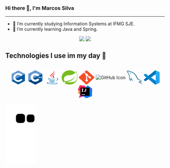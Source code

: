 ### Hi there 👋, I'm Marcos Silva
<!-- <img align="center" alt="MarcosSilva13-msqlserver"  src="https://komarev.com/ghpvc/?username=MarcosSilva13&style=flat-square"> -->
---
- 🔭 I’m currently studying Information Systems at IFMG SJE.
- 🌱 I’m currently learning Java and Spring.
<!-- - 👯 I’m looking to collaborate on web and desktop systems.
- 🤔 I’m looking for help with ...
- 💬 Ask me about ...
- 📫 How to reach me: ...
- 😄 Pronouns: ...
- ⚡ Fun fact: ...
-->
<!--![stats ](https://github-readme-stats.vercel.app/api/top-langs/?username=MarcosSilva13&layout=compact&langs_count=10&theme=dracula)
 https://dev.to/envoy_/150-badges-for-github-pnk 
-->
<div style="display: inline_block" align="center">
<img height="160em" src="https://github-readme-stats.vercel.app/api?username=MarcosSilva13&show_icons=true&theme=github_dark&include_all_commits=true&count_private=true"/>
<img height="160em" src="https://github-readme-stats.vercel.app/api/top-langs/?username=MarcosSilva13&layout=compact&langs_count=7&theme=github_dark"/>
</div>


## Technologies I use im my day 💬

<div style="display: inline_block" align="center"><br>
    <!-- <img align="center" alt="HTML Icon" height="40" width="50" src="https://raw.githubusercontent.com/devicons/devicon/master/icons/html5/html5-original.svg"> 
    <img align="center" alt="CSS Icon" height="40" width="50" src="https://raw.githubusercontent.com/devicons/devicon/master/icons/css3/css3-original.svg">
    <img align="center" alt="JS Icon" height="40" width="50" src="https://raw.githubusercontent.com/devicons/devicon/master/icons/javascript/javascript-plain.svg"> 
    -->
    <img align="center" alt="C Icon" height="45" width="50" src="https://raw.githubusercontent.com/devicons/devicon/master/icons/c/c-original.svg">
    <img align="center" alt="C++ Icon" height="45" width="50" src="https://raw.githubusercontent.com/devicons/devicon/master/icons/cplusplus/cplusplus-original.svg">
    <img align="center" alt="Java Icon" height="45" width="50" src="https://raw.githubusercontent.com/devicons/devicon/master/icons/java/java-original.svg">
    <img align="center" alt="Spring Icon" height="45" width="50" src="https://raw.githubusercontent.com/devicons/devicon/master/icons/spring/spring-original.svg">
    <img align="center" alt="Git Icon" height="45" width="50" src="https://raw.githubusercontent.com/devicons/devicon/master/icons/git/git-original.svg">
    <img align="center" alt="GitHub Icon" height="45" src="https://cdn-icons-png.flaticon.com/512/733/733553.png">
    <img align="center" alt="Mysql Icon" height="45" width="50" src="https://raw.githubusercontent.com/devicons/devicon/master/icons/mysql/mysql-original.svg">
    <img align="center" alt="Vscode Icon" height="45" width="50" src="https://raw.githubusercontent.com/devicons/devicon/master/icons/vscode/vscode-original.svg">
    <img align="center" alt="Intellij Icon" height="45" width="50" src="https://raw.githubusercontent.com/devicons/devicon/master/icons/intellij/intellij-original.svg">
    <!-- <img align="center" alt="Csharp Icon" height="45" width="50" src="https://raw.githubusercontent.com/devicons/devicon/master/icons/csharp/csharp-original.svg"> -->
</div>

![Snake animation](https://github.com/MarcosSilva13/MarcosSilva13/blob/output/github-contribution-grid-snake.svg)
